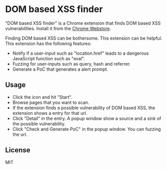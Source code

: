 # DOM based XSS finder

"DOM based XSS finder" is a Chrome extension that finds DOM based XSS vulnerabilities. Install it from the [Chrome Webstore](https://chrome.google.com/webstore/detail/dom-based-xss-finder/ngmdldjheklkdchgkgnjoaabgejcnnoi). 

Finding DOM based XSS can be bothersome. This extension can be helpful. This extension has the following features:

- Notify if a user-input such as "location.href" leads to a dangerous JavaScript function such as "eval".
- Fuzzing for user-inputs such as query, hash and referrer.
- Generate a PoC that generates a alert prompt.

## Usage

- Click the icon and hit "Start".
- Browse pages that you want to scan.
- If the extension finds a possible vulnerability of DOM based XSS, the extension shows a entry for that url.
- Click "Detail" in the entry. A popup window show a source and a sink of the possible vulnerability.
- Click "Check and Generate PoC" in the popup window. You can fuzzing the url.

## License

MIT
